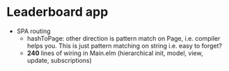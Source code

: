 Leaderboard app
===
* SPA routing
  * hashToPage: other direction is pattern match on Page, i.e. compiler helps you. This is just pattern matching on string i.e. easy to forget?
  * **240** lines of wiring in Main.elm (hierarchical init, model, view, update, subscriptions)
